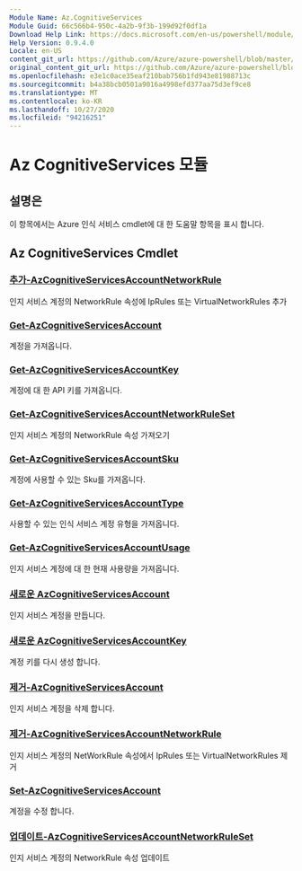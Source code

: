 ```yaml
---
Module Name: Az.CognitiveServices
Module Guid: 66c566b4-950c-4a2b-9f3b-199d92f0df1a
Download Help Link: https://docs.microsoft.com/en-us/powershell/module/az.cognitiveservices
Help Version: 0.9.4.0
Locale: en-US
content_git_url: https://github.com/Azure/azure-powershell/blob/master/src/CognitiveServices/CognitiveServices/help/Az.CognitiveServices.md
original_content_git_url: https://github.com/Azure/azure-powershell/blob/master/src/CognitiveServices/CognitiveServices/help/Az.CognitiveServices.md
ms.openlocfilehash: e3e1c0ace35eaf210bab756b1fd943e81988713c
ms.sourcegitcommit: b4a38bcb0501a9016a4998efd377aa75d3ef9ce8
ms.translationtype: MT
ms.contentlocale: ko-KR
ms.lasthandoff: 10/27/2020
ms.locfileid: "94216251"
---
```

# Az CognitiveServices 모듈
## 설명은
이 항목에서는 Azure 인식 서비스 cmdlet에 대 한 도움말 항목을 표시 합니다.

## Az CognitiveServices Cmdlet
### [추가-AzCognitiveServicesAccountNetworkRule](Add-AzCognitiveServicesAccountNetworkRule.md)
인지 서비스 계정의 NetworkRule 속성에 IpRules 또는 VirtualNetworkRules 추가

### [Get-AzCognitiveServicesAccount](Get-AzCognitiveServicesAccount.md)
계정을 가져옵니다.

### [Get-AzCognitiveServicesAccountKey](Get-AzCognitiveServicesAccountKey.md)
계정에 대 한 API 키를 가져옵니다.

### [Get-AzCognitiveServicesAccountNetworkRuleSet](Get-AzCognitiveServicesAccountNetworkRuleSet.md)
인지 서비스 계정의 NetworkRule 속성 가져오기

### [Get-AzCognitiveServicesAccountSku](Get-AzCognitiveServicesAccountSku.md)
계정에 사용할 수 있는 Sku를 가져옵니다.

### [Get-AzCognitiveServicesAccountType](Get-AzCognitiveServicesAccountType.md)
사용할 수 있는 인식 서비스 계정 유형을 가져옵니다.

### [Get-AzCognitiveServicesAccountUsage](Get-AzCognitiveServicesAccountUsage.md)
인지 서비스 계정에 대 한 현재 사용량을 가져옵니다.

### [새로운 AzCognitiveServicesAccount](New-AzCognitiveServicesAccount.md)
인지 서비스 계정을 만듭니다.

### [새로운 AzCognitiveServicesAccountKey](New-AzCognitiveServicesAccountKey.md)
계정 키를 다시 생성 합니다.

### [제거-AzCognitiveServicesAccount](Remove-AzCognitiveServicesAccount.md)
인지 서비스 계정을 삭제 합니다.

### [제거-AzCognitiveServicesAccountNetworkRule](Remove-AzCognitiveServicesAccountNetworkRule.md)
인지 서비스 계정의 NetWorkRule 속성에서 IpRules 또는 VirtualNetworkRules 제거

### [Set-AzCognitiveServicesAccount](Set-AzCognitiveServicesAccount.md)
계정을 수정 합니다.

### [업데이트-AzCognitiveServicesAccountNetworkRuleSet](Update-AzCognitiveServicesAccountNetworkRuleSet.md)
인지 서비스 계정의 NetworkRule 속성 업데이트

